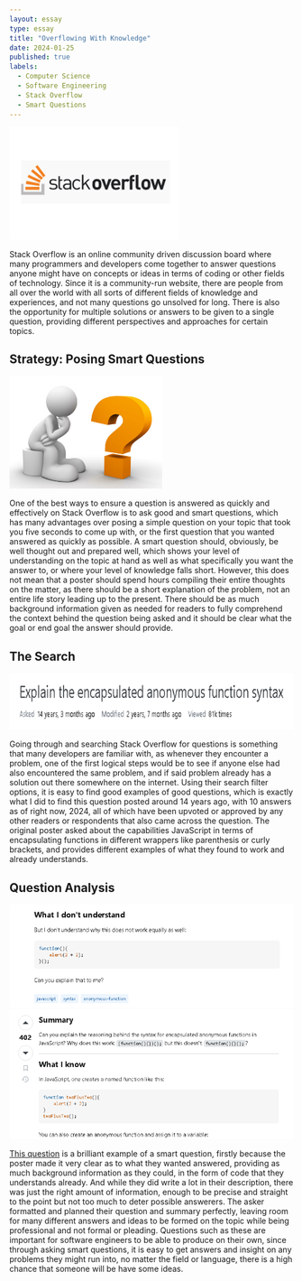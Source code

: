 ```yaml
---
layout: essay
type: essay
title: "Overflowing With Knowledge"
date: 2024-01-25
published: true
labels:
  - Computer Science
  - Software Engineering
  - Stack Overflow
  - Smart Questions
---
```


<img height="200px" class="img-thumbnail" src="../img/stack-overflow/stackoverflow.png">

Stack Overflow is an online community driven discussion board where many programmers and developers come together to answer questions anyone might have on concepts or ideas in terms of coding or other fields of technology.
Since it is a community-run website, there are people from all over the world with all sorts of different fields of knowledge and experiences, and not many questions go unsolved for long. There is also the opportunity for multiple solutions or answers to be given to a single question, providing different perspectives and approaches for certain topics.

## Strategy: Posing Smart Questions

<img height="200px" class="img-thumbnail" src="../img/stack-overflow/smart-questions.jpg">

One of the best ways to ensure a question is answered as quickly and effectively on Stack Overflow is to ask good and smart questions, which has many advantages over posing a simple question on your topic that took you five seconds to come up with, or the first question that you wanted answered as quickly as possible.
A smart question should, obviously, be well thought out and prepared well, which shows your level of understanding on the topic at hand as well as what specifically you want the answer to, or where your level of knowledge falls short. However, this does not mean that a poster should spend hours compiling their entire thoughts on the matter, as there should be a short explanation of the problem, not an entire life story leading up to the present.
There should be as much background information given as needed for readers to fully comprehend the context behind the question being asked and it should be clear what the goal or end goal the answer should provide.

## The Search

<img height="100px" class="img-thumbnail" src="../img/stack-overflow/question.png">

Going through and searching Stack Overflow for questions is something that many developers are familiar with, as whenever they encounter a problem, one of the first logical steps would be to see if anyone else had also encountered the same problem, and if said problem already has a solution out there somewhere on the internet.
Using their search filter options, it is easy to find good examples of good questions, which is exactly what I did to find this question posted around 14 years ago, with 10 answers as of right now, 2024, all of which have been upvoted or approved by any other readers or respondents that also came across the question. The original poster asked about the capabilities JavaScript in terms of encapsulating functions in different wrappers like parenthesis or curly brackets, and provides different examples of what they found to work and already understands.

## Question Analysis

<div>
  <img width="700px" class="img-thumbnail" src="../img/stack-overflow/que-ask.png">
  <img width="700px" class="img-thumbnail" src="../img/stack-overflow/que-summary.png">
</div>

<a href="https://stackoverflow.com/questions/1634268/explain-the-encapsulated-anonymous-function-syntax">This question</a> is a brilliant example of a smart question, firstly because the poster made it very clear as to what they wanted answered, providing as much background information as they could, in the form of code that they understands already. And while they did write a lot in their description, there was just the right amount of information, enough to be precise and straight to the point but not too much to deter possible answerers.
The asker formatted and planned their question and summary perfectly, leaving room for many different answers and ideas to be formed on the topic while being professional and not formal or pleading.
Questions such as these are important for software engineers to be able to produce on their own, since through asking smart questions, it is easy to get answers and insight on any problems they might run into, no matter the field or language, there is a high chance that someone will be have some ideas.
